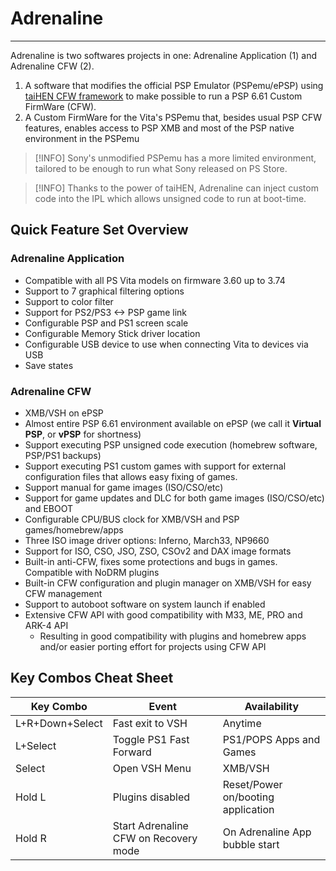 # Adrenaline
---

Adrenaline is two softwares projects in one: Adrenaline Application (1) and Adrenaline CFW (2).

1. A software that modifies the official PSP Emulator (PSPemu/ePSP) using [taiHEN CFW framework](https://github.com/yifanlu/taiHEN) to make possible to run a PSP 6.61 Custom FirmWare (CFW).
2. A Custom FirmWare for the Vita's PSPemu that, besides usual PSP CFW features, enables access to PSP XMB and most of the PSP native environment in the PSPemu

> [!INFO]
> Sony's unmodified PSPemu has a more limited environment, tailored to be enough to run what Sony released on PS Store.

> [!INFO]
> Thanks to the power of taiHEN, Adrenaline can inject custom code into the IPL which allows unsigned code to run at boot-time.


## Quick Feature Set Overview

### Adrenaline Application

- Compatible with all PS Vita models on firmware 3.60 up to 3.74
- Support to 7 graphical filtering options
- Support to color filter
- Support for PS2/PS3 <-> PSP game link
- Configurable PSP and PS1 screen scale
- Configurable Memory Stick driver location
- Configurable USB device to use when connecting Vita to devices via USB
- Save states

### Adrenaline CFW

- XMB/VSH on ePSP
- Almost entire PSP 6.61 environment available on ePSP (we call it **Virtual PSP**, or **vPSP** for shortness)
- Support executing PSP unsigned code execution (homebrew software, PSP/PS1 backups)
- Support executing PS1 custom games with support for external configuration files that allows easy fixing of games.
- Support manual for game images (ISO/CSO/etc)
- Support for game updates and DLC for both game images (ISO/CSO/etc) and EBOOT
- Configurable CPU/BUS clock for XMB/VSH and PSP games/homebrew/apps
- Three ISO image driver options: Inferno, March33, NP9660
- Support for ISO, CSO, JSO, ZSO, CSOv2 and DAX image formats
- Built-in anti-CFW, fixes some protections and bugs in games. Compatible with NoDRM plugins
- Built-in CFW configuration and plugin manager on XMB/VSH for easy CFW management
- Support to autoboot software on system launch if enabled
- Extensive CFW API with good compatibility with M33, ME, PRO and ARK-4 API
	- Resulting in good compatibility with plugins and homebrew apps and/or easier porting effort for projects using CFW API

## Key Combos Cheat Sheet

| Key Combo       | Event                                 | Availability                         |
|-----------------|---------------------------------------|--------------------------------------|
| L+R+Down+Select | Fast exit to VSH                      | Anytime                              |
| L+Select        | Toggle PS1 Fast Forward               | PS1/POPS Apps and Games              |
| Select          | Open VSH Menu                         | XMB/VSH                              |
| Hold L          | Plugins disabled                      | Reset/Power on/booting application   |
| Hold R          | Start Adrenaline CFW on Recovery mode | On Adrenaline App bubble start       |